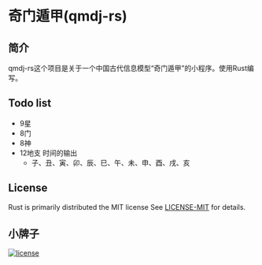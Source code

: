 # 奇门遁甲(qmdj-rs)

## 简介
qmdj-rs这个项目是关于一个中国古代信息模型“奇门遁甲”的小程序。使用Rust编写。


## Todo list
- 9星
- 8门
- 8神
- 12地支 时间的输出
  - 子、丑、寅、卯、辰、巳、午、未、申、酉、戌、亥


## License
Rust is primarily distributed the MIT license
See [LICENSE-MIT](LICENSE-MIT) for details.

## 小牌子
[![license](https://img.shields.io/github/license/CoderOverflow/qmdj-rs)](https://github.com/CoderOverflow/qmdj-rs/blob/master/LICENSE)
